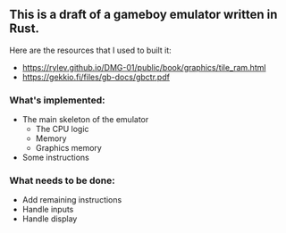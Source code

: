 ## This is a draft of a gameboy emulator written in Rust.

Here are the resources that I used to built it:
- https://rylev.github.io/DMG-01/public/book/graphics/tile_ram.html
- https://gekkio.fi/files/gb-docs/gbctr.pdf

### What's implemented:
- The main skeleton of the emulator
  - The CPU logic
  - Memory
  - Graphics memory
- Some instructions

### What needs to be done:
- Add remaining instructions
- Handle inputs
- Handle display